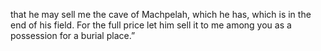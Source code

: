 that he may sell me the cave of Machpelah, which he has, which is in the end of his field. For the full price let him sell it to me among you as a possession for a burial place.”